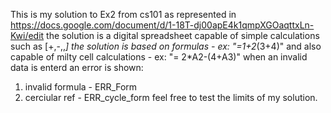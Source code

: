 This is my solution to Ex2 from cs101 as represented in https://docs.google.com/document/d/1-18T-dj00apE4k1qmpXGOaqttxLn-Kwi/edit
the solution is a digital spreadsheet capable of simple calculations such as [+,-,\,*]
the solution is based on formulas - ex: "=1+2*(3+4)" 
and also capable of milty cell calculations - ex: "= 2*A2-(4+A3)"
when an invalid data is enterd an error is shown:
1) invalid formula - ERR_Form
2) cerciular ref - ERR_cycle_form
feel free to test the limits of my solution.
